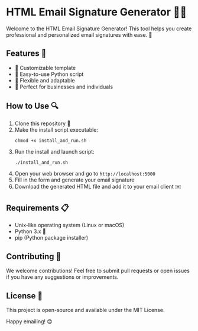 # HTML Email Signature Generator 📧✨

Welcome to the HTML Email Signature Generator! This tool helps you create professional and personalized email signatures with ease. 🚀

## Features 🌟

- 📝 Customizable template
- 🎨 Easy-to-use Python script
- 🔧 Flexible and adaptable
- 💼 Perfect for businesses and individuals

## How to Use 🔍

1. Clone this repository 📂
2. Make the install script executable:
   ```
   chmod +x install_and_run.sh
   ```
3. Run the install and launch script:
   ```
   ./install_and_run.sh
   ```
4. Open your web browser and go to `http://localhost:5000`
5. Fill in the form and generate your email signature
6. Download the generated HTML file and add it to your email client ✉️

## Requirements 📋

- Unix-like operating system (Linux or macOS)
- Python 3.x 🐍
- pip (Python package installer)

## Contributing 🤝

We welcome contributions! Feel free to submit pull requests or open issues if you have any suggestions or improvements.

## License 📄

This project is open-source and available under the MIT License.

Happy emailing! 😊
